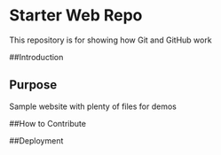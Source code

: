 # Starter Web Repo

This repository is for showing how Git and GitHub work

##Introduction

## Purpose

Sample website with plenty of files for demos

##How to Contribute

##Deployment